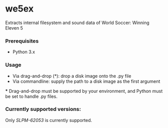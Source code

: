 # we5ex
Extracts internal filesystem and sound data of World Soccer: Winning Eleven 5

### Prerequisites
* Python 3.x

### Usage
* Via drag-and-drop (&#42;): drop a disk image onto the .py file
* Via commandline: supply the path to a disk image as the first argument

**&#42;** Drag-and-drop must be supported by your environment, and Python must be set to handle .py files.

### Currently supported versions:
Only *SLPM-62053* is currently supported.
